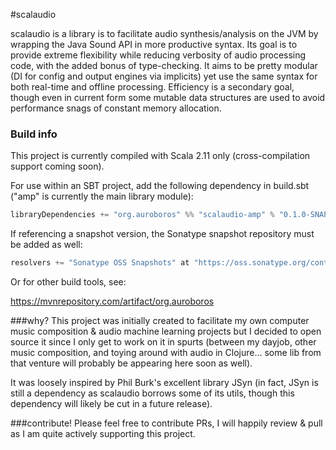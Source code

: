 #scalaudio

scalaudio is a library is to facilitate audio synthesis/analysis on the JVM by wrapping the Java Sound API in more productive syntax. Its goal is to provide extreme flexibility while reducing verbosity of audio processing code, with the added bonus of type-checking. It aims to be pretty modular (DI for config and output engines via implicits) yet use the same syntax for both real-time and offline processing. Efficiency is a secondary goal, though even in current form some mutable data structures are used to avoid performance snags of constant memory allocation.

### Build info
This project is currently compiled with Scala 2.11 only (cross-compilation support coming soon).

For use within an SBT project, add the following dependency in build.sbt ("amp" is currently the main library module):
```scala
libraryDependencies += "org.auroboros" %% "scalaudio-amp" % "0.1.0-SNAPSHOT"
```

If referencing a snapshot version, the Sonatype snapshot repository must be added as well:
```scala
resolvers += "Sonatype OSS Snapshots" at "https://oss.sonatype.org/content/repositories/snapshots"
```

Or for other build tools, see:

https://mvnrepository.com/artifact/org.auroboros

###why?
This project was initially created to facilitate my own computer music composition & audio machine learning projects but I decided to open source it since I only get to work on it in spurts (between my dayjob, other music composition, and toying around with audio in Clojure... some lib from that venture will probably be appearing here soon as well).

It was loosely inspired by Phil Burk's excellent library JSyn (in fact, JSyn is still a dependency as scalaudio borrows some of its utils, though this dependency will likely be cut in a future release).

###contribute!
Please feel free to contribute PRs, I will happily review & pull as I am quite actively supporting this project.
